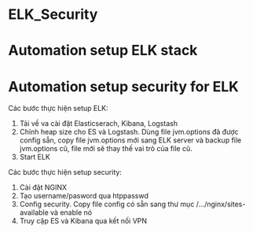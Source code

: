 # ELK_Security
# Automation setup ELK stack 
# Automation setup security for ELK

Các bước thực hiện setup ELK:
1. Tải về va cài đặt Elasticserach, Kibana, Logstash
2. Chỉnh heap size cho ES và Logstash. Dùng file jvm.options đã được config sẵn, copy file jvm.options mới sang ELK server và backup file jvm.options cũ, file mới sẽ thay thế vai trò của file cũ.
3. Start ELK

Các bước thực hiện setup security:
1. Cài đặt NGINX
2. Tạo username/pasword qua htppasswd
3. Config security. Copy file config có sẵn sang thư mục /.../nginx/sites-available và enable nó
4. Truy cập ES và Kibana qua kết nối VPN
